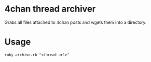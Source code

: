 # 4chan thread archiver

Grabs all files attached to 4chan posts and wgets them into a directory.

# Usage

```ruby archive.rb "<thread url>"```
